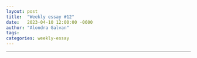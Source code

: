```yaml
---
layout: post
title:  "Weekly essay #12"
date:   2023-04-10 12:00:00 -0600
author: "Alondra Galvan"
tags:
categories: weekly-essay
---
```





***
